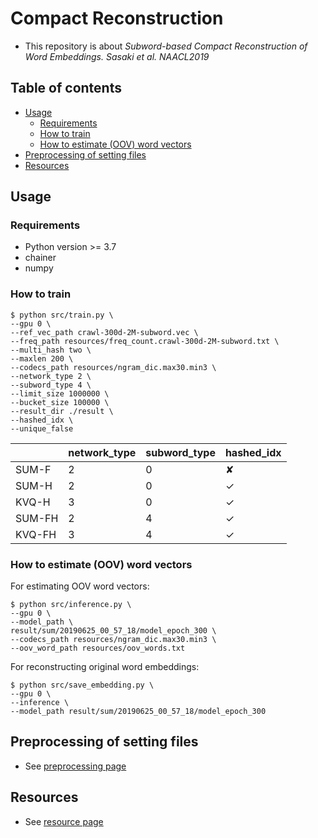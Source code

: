 # Compact Reconstruction
- This repository is about *Subword-based Compact Reconstruction of Word Embeddings. Sasaki et al. NAACL2019*

## Table of contents
  - [Usage](#usage)
    - [Requirements](#requirements)
    - [How to train](#how-to-train)
    - [How to estimate (OOV) word vectors](#how-to-estimate-oov-word-vectors)    
  - [Preprocessing of setting files](#preprocessing-of-setting-files)
  - [Resources](#resources)


## Usage

### Requirements
- Python version >= 3.7
- chainer
- numpy

### How to train

```
$ python src/train.py \
--gpu 0 \
--ref_vec_path crawl-300d-2M-subword.vec \
--freq_path resources/freq_count.crawl-300d-2M-subword.txt \
--multi_hash two \
--maxlen 200 \
--codecs_path resources/ngram_dic.max30.min3 \
--network_type 2 \
--subword_type 4 \
--limit_size 1000000 \
--bucket_size 100000 \
--result_dir ./result \
--hashed_idx \
--unique_false
```
||network_type  |subword_type  |hashed_idx  |
|---|---|---|---|
|SUM-F  |2  |0  |✘  |
|SUM-H  |2  |0  |✓  |
|KVQ-H  |3  |0  |✓  |
|SUM-FH  |2  |4  |✓  |
|KVQ-FH  |3  |4  |✓  |

### How to estimate (OOV) word vectors

For estimating OOV word vectors:
```
$ python src/inference.py \
--gpu 0 \
--model_path \
result/sum/20190625_00_57_18/model_epoch_300 \
--codecs_path resources/ngram_dic.max30.min3 \
--oov_word_path resources/oov_words.txt
```

For reconstructing original word embeddings:
```
$ python src/save_embedding.py \
--gpu 0 \
--inference \
--model_path result/sum/20190625_00_57_18/model_epoch_300
```
## Preprocessing of setting files
- See [preprocessing page](https://github.com/losyer/compact_reconstruction/tree/master/src/preprocess)

## Resources
- See [resource page](https://github.com/losyer/compact_reconstruction/tree/master/resources)

  

